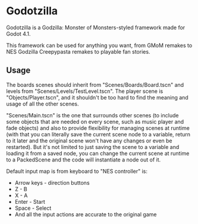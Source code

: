 # Godotzilla
Godotzilla is a Godzilla: Monster of Monsters-styled framework made for Godot 4.1.

This framework can be used for anything you want, from GMoM remakes to NES Godzilla Creepypasta remakes to playable fan stories.

## Usage
The boards scenes should inherit from "Scenes/Boards/Board.tscn" and levels from "Scenes/Levels/TestLevel.tscn".
The player scene is "Objects/Player.tscn", and it shouldn't be too hard to find the meaning and usage of all the other scenes.

"Scenes/Main.tscn" is the one that surrounds other scenes (to include some objects that are needed on every scene, such as music player and fade objects) and also to provide flexibility for managing scenes at runtime (with that you can literally save the current scene node to a variable, return to it later and the original scene won't have any changes or even be restarted). But it's not limited to just saving the scene to a variable and loading it from a saved node, you can change the current scene at runtime to a PackedScene and the code will instantiate a node out of it.

Default input map is from keyboard to "NES controller" is:
- Arrow keys - direction buttons
- Z - B
- X - A
- Enter - Start
- Space - Select
- And all the input actions are accurate to the original game
